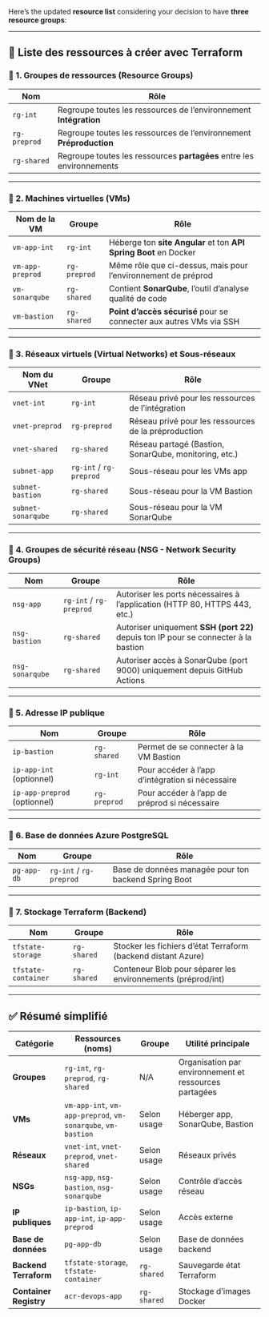Here’s the updated **resource list** considering your decision to have **three resource groups**:

---

## 🧱 Liste des ressources à créer avec Terraform

### 🔹 1. **Groupes de ressources (Resource Groups)**

| Nom          | Rôle                                                                  |
| ------------ | --------------------------------------------------------------------- |
| `rg-int`     | Regroupe toutes les ressources de l’environnement **Intégration**     |
| `rg-preprod` | Regroupe toutes les ressources de l’environnement **Préproduction**   |
| `rg-shared`  | Regroupe toutes les ressources **partagées** entre les environnements |

---

### 🔹 2. **Machines virtuelles (VMs)**

| Nom de la VM     | Groupe       | Rôle                                                                |
| ---------------- | ------------ | ------------------------------------------------------------------- |
| `vm-app-int`     | `rg-int`     | Héberge ton **site Angular** et ton **API Spring Boot** en Docker   |
| `vm-app-preprod` | `rg-preprod` | Même rôle que ci-dessus, mais pour l’environnement de préprod       |
| `vm-sonarqube`   | `rg-shared`  | Contient **SonarQube**, l’outil d’analyse qualité de code           |
| `vm-bastion`     | `rg-shared`  | **Point d’accès sécurisé** pour se connecter aux autres VMs via SSH |

---

### 🔹 3. **Réseaux virtuels (Virtual Networks) et Sous-réseaux**

| Nom du VNet        | Groupe                  | Rôle                                                  |
| ------------------ | ----------------------- | ----------------------------------------------------- |
| `vnet-int`         | `rg-int`                | Réseau privé pour les ressources de l’intégration     |
| `vnet-preprod`     | `rg-preprod`            | Réseau privé pour les ressources de la préproduction  |
| `vnet-shared`      | `rg-shared`             | Réseau partagé (Bastion, SonarQube, monitoring, etc.) |
| `subnet-app`       | `rg-int` / `rg-preprod` | Sous-réseau pour les VMs app                          |
| `subnet-bastion`   | `rg-shared`             | Sous-réseau pour la VM Bastion                        |
| `subnet-sonarqube` | `rg-shared`             | Sous-réseau pour la VM SonarQube                      |

---

### 🔹 4. **Groupes de sécurité réseau (NSG - Network Security Groups)**

| Nom             | Groupe                  | Rôle                                                                                |
| --------------- | ----------------------- | ----------------------------------------------------------------------------------- |
| `nsg-app`       | `rg-int` / `rg-preprod` | Autoriser les ports nécessaires à l’application (HTTP 80, HTTPS 443, etc.)          |
| `nsg-bastion`   | `rg-shared`             | Autoriser uniquement **SSH (port 22)** depuis ton IP pour se connecter à la bastion |
| `nsg-sonarqube` | `rg-shared`             | Autoriser accès à SonarQube (port 9000) uniquement depuis GitHub Actions            |

---

### 🔹 5. **Adresse IP publique**

| Nom                          | Groupe       | Rôle                                             |
| ---------------------------- | ------------ | ------------------------------------------------ |
| `ip-bastion`                 | `rg-shared`  | Permet de se connecter à la VM Bastion           |
| `ip-app-int` (optionnel)     | `rg-int`     | Pour accéder à l’app d’intégration si nécessaire |
| `ip-app-preprod` (optionnel) | `rg-preprod` | Pour accéder à l’app de préprod si nécessaire    |

---

### 🔹 6. **Base de données Azure PostgreSQL**

| Nom         | Groupe                  | Rôle                                                 |
| ----------- | ----------------------- | ---------------------------------------------------- |
| `pg-app-db` | `rg-int` / `rg-preprod` | Base de données managée pour ton backend Spring Boot |

---

### 🔹 7. **Stockage Terraform (Backend)**

| Nom                 | Groupe      | Rôle                                                          |
| ------------------- | ----------- | ------------------------------------------------------------- |
| `tfstate-storage`   | `rg-shared` | Stocker les fichiers d’état Terraform (backend distant Azure) |
| `tfstate-container` | `rg-shared` | Conteneur Blob pour séparer les environnements (préprod/int)  |

---

## ✅ Résumé simplifié

| Catégorie              | Ressources (noms)                                            | Groupe      | Utilité principale                                     |
| ---------------------- | ------------------------------------------------------------ | ----------- | ------------------------------------------------------ |
| **Groupes**            | `rg-int`, `rg-preprod`, `rg-shared`                          | N/A         | Organisation par environnement et ressources partagées |
| **VMs**                | `vm-app-int`, `vm-app-preprod`, `vm-sonarqube`, `vm-bastion` | Selon usage | Héberger app, SonarQube, Bastion                       |
| **Réseaux**            | `vnet-int`, `vnet-preprod`, `vnet-shared`                    | Selon usage | Réseaux privés                                         |
| **NSGs**               | `nsg-app`, `nsg-bastion`, `nsg-sonarqube`                    | Selon usage | Contrôle d’accès réseau                                |
| **IP publiques**       | `ip-bastion`, `ip-app-int`, `ip-app-preprod`                 | Selon usage | Accès externe                                          |
| **Base de données**    | `pg-app-db`                                                  | Selon usage | Base de données backend                                |
| **Backend Terraform**  | `tfstate-storage`, `tfstate-container`                       | `rg-shared` | Sauvegarde état Terraform                              |
| **Container Registry** | `acr-devops-app`                                             | `rg-shared` | Stockage d’images Docker                               |


